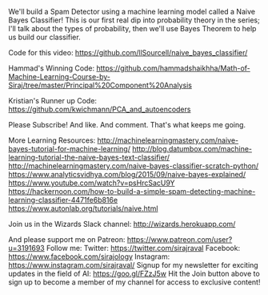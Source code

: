 We'll build a Spam Detector using a machine learning model called a Naive Bayes Classifier! This is our first real dip into probability theory in the series; I'll talk about the types of probability, then we'll use Bayes Theorem to help us build our classifier.

Code for this video:
https://github.com/llSourcell/naive_bayes_classifier/

Hammad's Winning Code:
https://github.com/hammadshaikhha/Math-of-Machine-Learning-Course-by-Siraj/tree/master/Principal%20Component%20Analysis

Kristian's Runner up Code:
https://github.com/kwichmann/PCA_and_autoencoders

Please Subscribe! And like. And comment. That's what keeps me going.

More Learning Resources:
http://machinelearningmastery.com/naive-bayes-tutorial-for-machine-learning/
http://blog.datumbox.com/machine-learning-tutorial-the-naive-bayes-text-classifier/
http://machinelearningmastery.com/naive-bayes-classifier-scratch-python/
https://www.analyticsvidhya.com/blog/2015/09/naive-bayes-explained/
https://www.youtube.com/watch?v=psHrcSacU9Y
https://hackernoon.com/how-to-build-a-simple-spam-detecting-machine-learning-classifier-4471fe6b816e
https://www.autonlab.org/tutorials/naive.html

Join us in the Wizards Slack channel:
http://wizards.herokuapp.com/

And please support me on Patreon:
https://www.patreon.com/user?u=3191693
Follow me:
Twitter: https://twitter.com/sirajraval
Facebook: https://www.facebook.com/sirajology Instagram: https://www.instagram.com/sirajraval/ 
Signup for my newsletter for exciting updates in the field of AI:
https://goo.gl/FZzJ5w
Hit the Join button above to sign up to become a member of my channel for access to exclusive content!